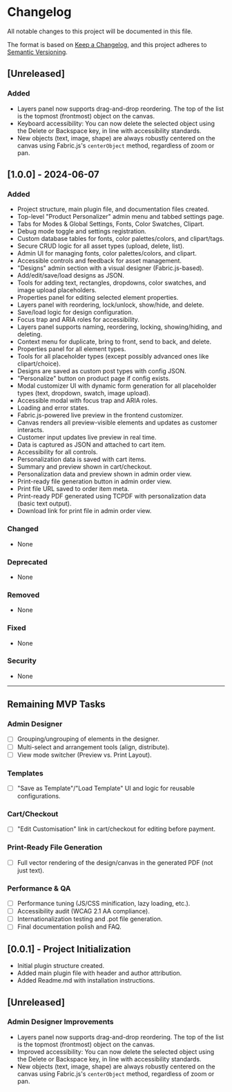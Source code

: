 # Changelog

All notable changes to this project will be documented in this file.

The format is based on [Keep a Changelog](https://keepachangelog.com/en/1.1.0/),
and this project adheres to [Semantic Versioning](https://semver.org/spec/v2.0.0.html).

## [Unreleased]

### Added
- Layers panel now supports drag-and-drop reordering. The top of the list is the topmost (frontmost) object on the canvas.
- Keyboard accessibility: You can now delete the selected object using the Delete or Backspace key, in line with accessibility standards.
- New objects (text, image, shape) are always robustly centered on the canvas using Fabric.js's `centerObject` method, regardless of zoom or pan.

## [1.0.0] - 2024-06-07

### Added
- Project structure, main plugin file, and documentation files created.
- Top-level "Product Personalizer" admin menu and tabbed settings page.
- Tabs for Modes & Global Settings, Fonts, Color Swatches, Clipart.
- Debug mode toggle and settings registration.
- Custom database tables for fonts, color palettes/colors, and clipart/tags.
- Secure CRUD logic for all asset types (upload, delete, list).
- Admin UI for managing fonts, color palettes/colors, and clipart.
- Accessible controls and feedback for asset management.
- "Designs" admin section with a visual designer (Fabric.js-based).
- Add/edit/save/load designs as JSON.
- Tools for adding text, rectangles, dropdowns, color swatches, and image upload placeholders.
- Properties panel for editing selected element properties.
- Layers panel with reordering, lock/unlock, show/hide, and delete.
- Save/load logic for design configuration.
- Focus trap and ARIA roles for accessibility.
- Layers panel supports naming, reordering, locking, showing/hiding, and deleting.
- Context menu for duplicate, bring to front, send to back, and delete.
- Properties panel for all element types.
- Tools for all placeholder types (except possibly advanced ones like clipart/choice).
- Designs are saved as custom post types with config JSON.
- "Personalize" button on product page if config exists.
- Modal customizer UI with dynamic form generation for all placeholder types (text, dropdown, swatch, image upload).
- Accessible modal with focus trap and ARIA roles.
- Loading and error states.
- Fabric.js-powered live preview in the frontend customizer.
- Canvas renders all preview-visible elements and updates as customer interacts.
- Customer input updates live preview in real time.
- Data is captured as JSON and attached to cart item.
- Accessibility for all controls.
- Personalization data is saved with cart items.
- Summary and preview shown in cart/checkout.
- Personalization data and preview shown in admin order view.
- Print-ready file generation button in admin order view.
- Print file URL saved to order item meta.
- Print-ready PDF generated using TCPDF with personalization data (basic text output).
- Download link for print file in admin order view.

### Changed
- None

### Deprecated
- None

### Removed
- None

### Fixed
- None

### Security
- None

---

## Remaining MVP Tasks

### Admin Designer
- [ ] Grouping/ungrouping of elements in the designer.
- [ ] Multi-select and arrangement tools (align, distribute).
- [ ] View mode switcher (Preview vs. Print Layout).

### Templates
- [ ] "Save as Template"/"Load Template" UI and logic for reusable configurations.

### Cart/Checkout
- [ ] "Edit Customisation" link in cart/checkout for editing before payment.

### Print-Ready File Generation
- [ ] Full vector rendering of the design/canvas in the generated PDF (not just text).

### Performance & QA
- [ ] Performance tuning (JS/CSS minification, lazy loading, etc.).
- [ ] Accessibility audit (WCAG 2.1 AA compliance).
- [ ] Internationalization testing and .pot file generation.
- [ ] Final documentation polish and FAQ.

## [0.0.1] - Project Initialization
- Initial plugin structure created.
- Added main plugin file with header and author attribution.
- Added Readme.md with installation instructions.

## [Unreleased]

### Admin Designer Improvements
- Layers panel now supports drag-and-drop reordering. The top of the list is the topmost (frontmost) object on the canvas.
- Improved accessibility: You can now delete the selected object using the Delete or Backspace key, in line with accessibility standards.
- New objects (text, image, shape) are always robustly centered on the canvas using Fabric.js's `centerObject` method, regardless of zoom or pan. 